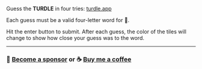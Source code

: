 Guess the **TURDLE** in four tries: [turdle.app](https://turdle.app/)

Each guess must be a valid four-letter word for 💩.

Hit the enter button to submit. After each guess, the color of the tiles will change to show how close your guess was to the word.

---

### 🎉 [Become a sponsor](https://github.com/sponsors/bvaughn/) or ☕ [Buy me a coffee](http://givebrian.coffee/)